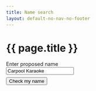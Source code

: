 ```yaml
---
title: Name search
layout: default-no-nav-no-footer
---
```

<h1>{{ page.title }}</h1>
<div id="search-container" class="compare-wrapper">
	<div class="grid-row clearfix">
		<div class="col4">
			<label for="name" class="input-right">Enter proposed name</label>
		</div>
		<div class="col8 last">
			<input type="text" id="name" value="Carpool Karaoke" style="max-width: 26em" /><br />
			<button id="search" class="btn btn-default" style="margin-top: 0.5em;">Check my name</button>
		</div>
	</div>
</div>
<div id="results" style="display: none;">
	<div class="grid-row clearfix">
		<div class="col6">
			<h2 id="business-name">Business name</h2>
			<table class="domain-table">
				<tr>
					<td><strong>CARPOOL KARAOKE</strong> is currently available</td>
				</tr>
				<tr>
					<td>
						<p>Similar registered names:</p>
						<p id="similar-busy" style="height: 158px"><img src="img/ajax-loader.gif" alt="loading" style="margin-left: 5px"></p>
						<ul id="similar-names" style="display: none; font-size: 90%">
							<li>COO-EE KARAOKE</li>
							<li>A. KARAOKE CO</li>
							<li>STARSTRUCK KARAOKE</li>
							<li>YEAR 2000 KARAOKE</li>
							<li>YOU'RE THE STAR KARAOKE</li>
							<li>ZERO KARAOKE BAR</li>
						</ul>
					</td>
				</tr>
				<tfoot>
					<tr>
						<td class="grey" colspan="2">
							<label for="bn-field" style="display: none;">Business name</label>
							<input id="bn-field" value="carpoolkaraoke" disabled />
							<button id="bn-button" class="btn btn-small" disabled>search</button>
						</td>
					</tr>
				</tfoot>
			</table>
		</div>
		<div class="col6 last">
			<h2>Domain names</h2>
			<style>
				.domain-table {
					margin-bottom: 0;
					box-shadow: 3px 3px 10px #888;
				}
				.domain-table td {
					padding: 5px;
				}
				.domain-table tr td:last-child {
					height: 40px;
					min-width: 160px;
				}
				img {
					width: auto !important;
				}
				.domain-table tfoot tr td {
					background-color: #eee;
				}
				.domain-table tr.no-border-bottom td {
					border-bottom: none;
					padding-bottom: 0;
				}
				.no-height tr td:last-child {
					height: auto;
				}
				.no-height tr td:nth-child(2) {
					text-align: center;
				}
			</style>
			<table class="domain-table">
				<tr>
					<td><span id="com-domain">carpoolkaraoke.com</span></td>
					<td><img id="com-busy" src="img/ajax-loader.gif" alt="loading" style="display: inline;"><span id="com-result" style="display: none;"><span class="fa fa-times" style="font-size: 150%; color: red;"></span> Unavailable</span></td>
				</tr>
				<tr>
					<td><span id="comau-domain">carpoolkaraoke.com.au</span></td>
					<td><img id="comau-busy" src="img/ajax-loader.gif" alt="loading" style="display: inline;"><span id="comau-result" style="display: none;"><span class="fa fa-times" style="font-size: 150%; color: red"></span> Unavailable</span></td>
				</tr>
				<tr>
					<td><span id="net-domain">carpoolkaraoke.net</span></td>
					<td><img id="net-busy" src="img/ajax-loader.gif" alt="loading" style="display: inline;"><span id="net-result" style="display: none;"><span class="fa fa-times" style="font-size: 150%; color: red"></span> Unavailable</span></td>
				</tr>
				<tr>
					<td><span id="netau-domain">carpoolkaraoke.net.au</span></td>
					<td><img id="netau-busy" src="img/ajax-loader.gif" alt="loading" style="display: inline;"><span id="netau-result" style="display: none;"><span class="fa fa-exclamation" style="width: 21px; text-align: center; font-size: 150%; color: orange"></span> Check failed!</span></td>
				</tr>
				<tr>
					<td><span id="org-domain">carpoolkaraoke.org</span></td>
					<td><img id="org-busy" src="img/ajax-loader.gif" alt="loading" style="display: inline;"><span id="org-result" style="display: none;"><span class="fa fa-times" style="font-size: 150%; color: red"></span> Unavailable</span></td>
				</tr>
				<tr>
					<td><span id="orgau-domain">carpoolkaraoke.org.au</span></td>
					<td><img id="orgau-busy" src="img/ajax-loader.gif" alt="loading" style="display: inline;"><span id="orgau-result" style="display: none;"><span class="fa fa-check" style="font-size: 150%; color: green"></span> Available</span></td>
				</tr>
				<tr>
					<td><span id="io-domain">carpoolkaraoke.io</span></td>
					<td><img id="io-busy" src="img/ajax-loader.gif" alt="loading" style="display: inline;"><span id="io-result" style="display: none;"><span class="fa fa-times" style="font-size: 150%; color: red"></span> Unvailable</span></td>
				</tr>
				<tfoot>
					<tr>
						<td class="grey" colspan="2">
							<label for="domain-field" style="display: none;">Domain</label>
							<input id="domain-field" value="carpoolkaraoke" disabled />
							<button id="domain-button" class="btn btn-small" disabled>search</button></td>
					</tr>
				</tfoot>
			</table>
		</div>
	</div>
	<div class="grid-row" style="margin-top: 1em;">
		<div class="col6">
			<h2>Trade marks</h2>
			<p id="tm-first">Searching for trade marks<span id="tm-busy">... <img src="img/ajax-loader.gif" alt="loading" style="display: inline;"></span><span id="tm-found" style="display: none;">. Found 25 results.</span></p>
			<div id="tm-results" style="display: none;">
				<div id="tm-retrieving">
					<p>Found 25, retrieving first 5 results.</p>
					<img src="img/ajax-loader.gif" alt="loading">
				</div>
				<div id="tm-table" style="display: none;">
					<p>Showing 5 of 25 results:</p>
					<table class="domain-table no-height">
						<tr class="no-border-bottom">
							<td><a href="https://search.ipaustralia.gov.au/trademarks/search/view/1792002?q=carpool+karaoke" target="_blank">CARPOOL KARAOKE (Class 41)</a></td>
							<td>PENDING</td>
						</tr>
						<tr>
							<td colspan="2">Owner: CBS Broadcasting inc</td>
						</tr>
						<tr class="no-border-bottom">
							<td><a href="https://search.ipaustralia.gov.au/trademarks/search/view/1796632?q=carpool+karaoke&sortBy=TEXT_DESCRIPTION_EXACT%2CID" target="_blank">CARPOOL KARAOKE (Class 38)</a></td>
							<td>PENDING</td>
						</tr>
						<tr>
							<td colspan="2">Owner: CBS Broadcasting inc</td>
						</tr>
						<tr class="no-border-bottom">
							<td><a href="#">CARPOOL KARAOKE TIME (Class 41)</a></td>
							<td>PENDING</td>
						</tr>
						<tr>
							<td colspan="2">Owner: CBS Broadcasting inc</td>
						</tr>
						<tr class="no-border-bottom">
							<td><a href="#">CELEBRITY CARPOOL KARAOKE (Class 38)</a></td>
							<td>PENDING</td>
						</tr>
						<tr>
							<td colspan="2">Owner: CBS Broadcasting inc</td>
						</tr>
						<tr class="no-border-bottom">
							<td><a href="#">CARPOOL KARAOKE MUSIC (Class 22)</a></td>
							<td>REGISTERED</td>
						</tr>
						<tr>
							<td colspan="2">Owner: CK Music Pty Ltd</td>
						</tr>
						<tfoot>
							<tr>
								<td class="grey" colspan="4">
									<label for="tm-field" style="display: none;">Trade mark</label>
									<input id="tm-field" value="Carpool Karaoke"/>
									<button id="tm-button" class="btn btn-small">search</button></td>
							</tr>
						</tfoot>
					</table>
					<p>You can view full list of results on the <a href="https://search.ipaustralia.gov.au/trademarks/search/quick/result?q=carpool+karaoke" target="_blank">IP-Australia web site</a>.</p>
				</div>
			</div>
		</div>
		<div class="col6 last">
			<h2>Social media</h2>
			<p>Your name on social media:</p>
			<table class="domain-table" style="margin-bottom: 50px;">
				<tr>
					<td><span class="fa fa-facebook-official" style="width: 22px; font-size: 150%; color: #3B5B9C"></span></td>
					<td><span id="fb-user">facebook/carpoolkaraoke</span></td>
					<td><img id="fb-busy" src="img/ajax-loader.gif" alt="loading" style="display: inline;"><span id="fb-result" style="display: none;"><span class="fa fa-times" style="font-size: 150%; color: red;"></span> Unavailable</span></td>
				</tr>
				<tr>
					<td><span class="fa fa-twitter" style="width: 22px; font-size: 150%; color: #55acee"></span></td>
					<td><span id="twt-user">@carpoolkaraoke</span></td>
					<td><img id="twt-busy" src="img/ajax-loader.gif" alt="loading" style="display: inline;"><span id="twt-result" style="display: none;"><span class="fa fa-times" style="font-size: 150%; color: red;"></span> Unavailable</span></td>
				</tr>
				<tr>
					<td><span class="fa fa-instagram" style="width: 22px; font-size: 150%;color: #c13584"></span></td>
					<td><span id="inst-user">instagram/carpoolkaraoke</span></td>
					<td><img id="inst-busy" src="img/ajax-loader.gif" alt="loading" style="display: inline;"><span id="inst-result" style="display: none;"><span class="fa fa-times" style="font-size: 150%; color: red;"></span> Unavailable</span></td>
				</tr>
				<tr>
					<td><span class="fa fa-linkedin-square" style="width: 22px; font-size: 150%;color: #0077b5"></span></td>
					<td><span id="lnk-user">linkedin/karpoolkaraoke</span></td>
					<td><img id="lnk-busy" src="img/ajax-loader.gif" alt="loading" style="display: inline;"><span id="lnk-result" style="display: none;"><span class="fa fa-check" style="font-size: 150%; color: green"></span> Available</span></td>
				</tr>
				<tfoot>
					<tr>
						<td class="grey" colspan="3">
							<label for="social-field" style="display: none;">Social media username</label>
							<input id="social-field" value="carpoolkaraoke" disabled />
							<button id="social-button" class="btn btn-small" disabled>search</button></td>
					</tr>
				</tfoot>
			</table>
		</div>
	</div>
</div>
<script>
	$(document).ready(function() {
var first = true;
		$("#search").click(function() {
			$(this).blur();
			$("#results").show();
			$('html, body').animate({ scrollTop: $("#business-name").offset().top }, 150);
			if (!first) return;
				first = false;
				
			/* similar names */
			window.setTimeout(function() {
				$("#similar-busy").hide();
				$("#similar-names").fadeIn('fast');
				$("#bn-field, #bn-button").prop("disabled", false);
			}, 2000);
			
			/* domains */
			window.setTimeout(function() {
				$("#com-busy").hide();
				$("#com-result").show();
				$("#com-domain").wrap("<strike></strike>")
			}, 2500);
			window.setTimeout(function() {
				$("#comau-busy").hide();
				$("#comau-result").show();
				$("#comau-domain").wrap("<strike></strike>")
			}, 3800);
			window.setTimeout(function() {
				$("#net-busy").hide();
				$("#net-result").show();
				$("#net-domain").wrap("<strike></strike>")
			}, 4000);
			window.setTimeout(function() {
				$("#netau-busy").hide();
				$("#netau-result").show();
				$("#netau-domain").wrap('<em style="opacity: .5"></em>');
				$("#domain-field, #domain-button").prop("disabled", false);
			}, 10000);
			window.setTimeout(function() {
				$("#org-busy").hide();
				$("#org-result").show();
				$("#org-domain").wrap("<strike></strike>")
			}, 6200);
			window.setTimeout(function() {
				$("#orgau-busy").hide();
				$("#orgau-result").show();
				$("#orgau-domain").wrap("<strong></strong>")
			}, 7000);
			window.setTimeout(function() {
				$("#io-busy").hide();
				$("#io-result").show();
				$("#io-domain").wrap("<strong></strong>")
			}, 7500);
			
			/* trade mark */
			window.setTimeout(function() {
				$("#tm-first").hide();
				// $("#tm-found").show();
				$("#tm-results").show();
				window.setTimeout(function() {
					$("#tm-retrieving").hide();
					$("#tm-table").show('fast');
				}, 4000);
			}, 2500);
			
			/* social */
			window.setTimeout(function() {
				$("#fb-busy").hide();
				$("#fb-result").show();
				$("#fb-user").wrap("<strike></strike>")
			}, 2200);
			window.setTimeout(function() {
				$("#twt-busy").hide();
				$("#twt-result").show();
				$("#twt-user").wrap("<strike></strike>")
			}, 3750);
			window.setTimeout(function() {
				$("#inst-busy").hide();
				$("#inst-result").show();
				$("#inst-user").wrap("<strike></strike>")
			}, 4300);
			window.setTimeout(function() {
				$("#lnk-busy").hide();
				$("#lnk-result").show();
				$("#social-field, #social-button").prop("disabled", false);
			}, 500);
		});
	});
</script>

